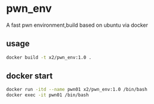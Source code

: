 # pwn_env
A fast pwn environment,build based on ubuntu via docker

## usage
```bash
docker build -t x2/pwn_env:1.0 .
```

## docker start
```bash
docker run -itd --name pwn01 x2/pwn_env:1.0 /bin/bash
docker exec -it pwn01 /bin/bash
```
